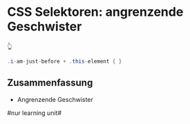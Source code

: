 # CSS Selektoren: angrenzende Geschwister
👆

```java
.i-am-just-before + .this-element { }
```

## Zusammenfassung
- Angrenzende Geschwister


#nur learning unit#